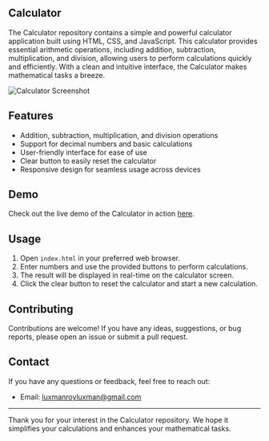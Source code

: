 ## Calculator

The Calculator repository contains a simple and powerful calculator application built using HTML, CSS, and JavaScript. This calculator provides essential arithmetic operations, including addition, subtraction, multiplication, and division, allowing users to perform calculations quickly and efficiently. With a clean and intuitive interface, the Calculator makes mathematical tasks a breeze.

![Calculator Screenshot](screenshot.png)

## Features

- Addition, subtraction, multiplication, and division operations
- Support for decimal numbers and basic calculations
- User-friendly interface for ease of use
- Clear button to easily reset the calculator
- Responsive design for seamless usage across devices

## Demo

Check out the live demo of the Calculator in action [here](https://your-demo-url.com).

## Usage

1. Open `index.html` in your preferred web browser.
2. Enter numbers and use the provided buttons to perform calculations.
3. The result will be displayed in real-time on the calculator screen.
4. Click the clear button to reset the calculator and start a new calculation.

## Contributing

Contributions are welcome! If you have any ideas, suggestions, or bug reports, please open an issue or submit a pull request.

## Contact

If you have any questions or feedback, feel free to reach out:

- Email: luxmanroyluxman@gmail.com

---

Thank you for your interest in the Calculator repository. We hope it simplifies your calculations and enhances your mathematical tasks.


